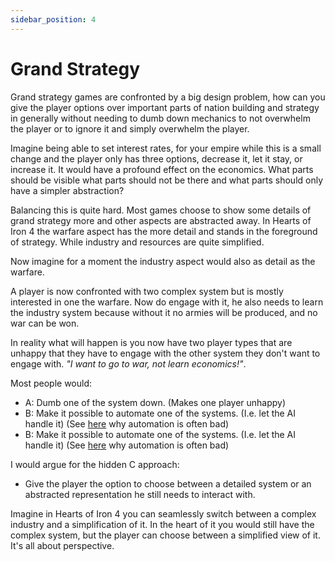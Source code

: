 ```yaml
---
sidebar_position: 4
---
```


# Grand Strategy

Grand strategy games are confronted by a big design problem, how can you give the player options over important parts of nation building and strategy in generally without needing to dumb down mechanics to not overwhelm the player or to ignore it and simply overwhelm the player.

Imagine being able to set interest rates, for your empire while this is a small change and the player only has three options, decrease it, let it stay, or increase it. It would have a profound effect on the economics. What parts should be visible what parts should not be there and what parts should only have a simpler abstraction?

Balancing this is quite hard. Most games choose to show some details of grand strategy more and other aspects are abstracted away. In Hearts of Iron 4 the warfare aspect has the more detail and stands in the foreground of strategy. While industry and resources are quite simplified.

Now imagine for a moment the industry aspect would also as detail as the warfare.

A player is now confronted with two complex system but is mostly interested in one the warfare. Now do engage with it, he also needs to learn the industry system because without it no armies will be produced, and no war can be won.

In reality what will happen is you now have two player types that are unhappy that they have to engage with the other system they don't want to engage with. *"I want to go to war, not learn economics!"*. 

Most people would:
- A: Dumb one of the system down. (Makes one player unhappy)
- B: Make it possible to automate one of the systems. (I.e. let the AI handle it) (See [here](/docs/design/automation) why automation is often bad)
- B: Make it possible to automate one of the systems. (I.e. let the AI handle it) (See [here](/docs/Design/automation) why automation is often bad)

I would argue for the hidden C approach:
- Give the player the option to choose between a detailed system or an abstracted representation he still needs to interact with.

Imagine in Hearts of Iron 4 you can seamlessly switch between a complex industry and a simplification of it. In the heart of it you would still have the complex system, but the player can choose between a simplified view of it. It's all about perspective.